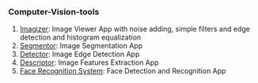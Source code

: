 ### Computer-Vision-tools
 1. [Imagizer](https://github.com/AbdulrahmanGhitani/Imagizer): Image Viewer App with noise adding, simple filters and edge detection and histogram equalization
 2. [Segmentor](https://github.com/Zoz-HF/Segmentor): Image Segmentation App
 3. [Detector](https://github.com/Zoz-HF/snaky-detector): Image Edge Detection App
 4. [Descriptor](https://github.com/Zoz-HF/Image_Descriptor): Image Features Extraction App
 5. [Face Recognition System](https://github.com/omarshaban02/Face-Recognition-System): Face Detection and Recognition App
